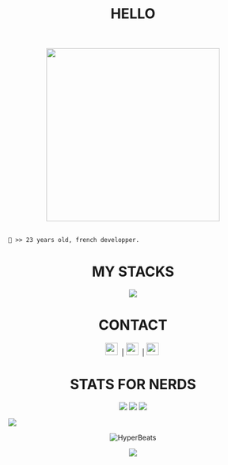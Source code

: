 <h1 align="center">HELLO</h1>

<p align="center">
  <br><br>
  <img height="350" src="https://i.imgur.com/3ibcwMn.gif">
  <br><br>
</p>


```diff
👤 >> 23 years old, french developper.
```
<h1 align="center">MY STACKS</h1>
<p align="center"> 

<img  src="https://skillicons.dev/icons?i=js,html,css,debian,discord,docker,eclipse,git,github,grafana,java,nginx,npm,postgres,py,redhat,tailwind,ubuntu,vercel,vscode,windows,yarn,wordpress,powershell,githubactions,react,jquery,kali,laravel,linux">
</p>
<h1 align="center">CONTACT</h1>

<p align="center"> 
  <code><img height="25" src="https://github.com/gauravghongde/social-icons/blob/master/PNG/Color/Twitter.png"></code>&nbsp; |
  <code><img height="25" src="https://github.com/dmhendricks/signature-social-icons/blob/master/icons/round-flat-filled/65px/discord.png"></code>&nbsp; |
  <code><img height="25" src="https://github.com/gauravghongde/social-icons/blob/master/PNG/Color/Telegram.png"></code>&nbsp;
</p>

<h1 align="center">STATS FOR NERDS</h1>
<p align="center">
  <img src="https://img.shields.io/github/followers/HyperBeats?style=social">
  <img src="https://img.shields.io/github/stars/HyperBeats?style=social">
  <img src="https://komarev.com/ghpvc/?username=HyperBeats&color=blue">
</p>

<img src="https://github-readme-activity-graph.vercel.app/graph?username=HyperBeats&theme=react-dark">

<p align="center"> <img align="center" src="https://github-readme-stats-tan-eta.vercel.app/api?username=HyperBeats&show_icons=true&include_all_commits=true&show_icons=true&title_color=fff&icon_color=79ff97&text_color=9f9f9f&bg_color=151515" alt="HyperBeats" /> </p>

<p align="center"> <img align="center" src="https://github-readme-stats-tan-eta.vercel.app/api/top-langs/?username=HyperBeats&layout=compact&show_icons=true&title_color=fff&icon_color=79ff97&text_color=9f9f9f&bg_color=151515" /></p>

